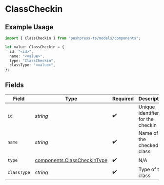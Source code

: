 # ClassCheckin

## Example Usage

```typescript
import { ClassCheckin } from "pushpress-ts/models/components";

let value: ClassCheckin = {
  id: "<id>",
  name: "<value>",
  type: "ClassCheckin",
  classType: "<value>",
};
```

## Fields

| Field                                                                      | Type                                                                       | Required                                                                   | Description                                                                |
| -------------------------------------------------------------------------- | -------------------------------------------------------------------------- | -------------------------------------------------------------------------- | -------------------------------------------------------------------------- |
| `id`                                                                       | *string*                                                                   | :heavy_check_mark:                                                         | Unique identifier for the checkin                                          |
| `name`                                                                     | *string*                                                                   | :heavy_check_mark:                                                         | Name of the checked-in class                                               |
| `type`                                                                     | [components.ClassCheckinType](../../models/components/classcheckintype.md) | :heavy_check_mark:                                                         | N/A                                                                        |
| `classType`                                                                | *string*                                                                   | :heavy_check_mark:                                                         | Type of the class                                                          |